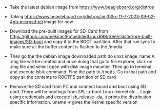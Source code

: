 * Take the latest debian image from https://www.beagleboard.org/distros

* Taking https://www.beagleboard.org/distros/am335x-11-7-2023-09-02-4gb-microsd-iot image for now

* Download the pre-built images for SD-Card from https://github.com/niekiran/EmbeddedLinuxBBB/tree/master/pre-built-images/SD-boot and copy it to the BOOT partition. After that run sync to make sure all the buffer content is flashed to the /media

* Then go the the debian image downloaded path do unxz image_name.A .img file will be created and once doing that go to file explorer, click on .img file and select open with disk image mounter. Then go to terminal and execute lsblk command. Find the path to /rootfs. Go to that path and copy all the contents to ROOTFS partition of SD card

* Remove the SD card from PC and connect board and boot using SD card. There will be bootlogs from SPL-u-boot-Linux-kernel etc... Login using credentials and execute lsb_release -da, it prints the distribution specific information. uname -r gives the Kernel specific version